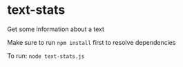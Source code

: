 # text-stats
Get some information about a text

Make sure to run `npm install` first to resolve dependencies

To run: `node text-stats.js`
